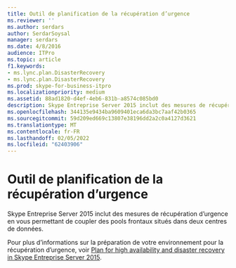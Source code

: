 ```yaml
---
title: Outil de planification de la récupération d’urgence
ms.reviewer: ''
ms.author: serdars
author: SerdarSoysal
manager: serdars
ms.date: 4/8/2016
audience: ITPro
ms.topic: article
f1.keywords:
- ms.lync.plan.DisasterRecovery
- ms.lync.plan.DisasterRecovery
ms.prod: skype-for-business-itpro
ms.localizationpriority: medium
ms.assetid: 88ad1820-d4ef-4eb6-831b-a8574c085bd0
description: Skype Entreprise Server 2015 inclut des mesures de récupération d’urgence en activant le jumelage de pools frontaux situés dans deux centres de données.
ms.openlocfilehash: 344135e9434ba9609401eca6da3bc7aaf42b0365
ms.sourcegitcommit: 59d209ed669c13807e38196dd2a2c0a4127d3621
ms.translationtype: MT
ms.contentlocale: fr-FR
ms.lasthandoff: 02/05/2022
ms.locfileid: "62403906"
---
```

# <a name="disaster-recovery-planning-tool"></a>Outil de planification de la récupération d’urgence
 
Skype Entreprise Server 2015 inclut des mesures de récupération d’urgence en vous permettant de coupler des pools frontaux situés dans deux centres de données.
  
Pour plus d’informations sur la préparation de votre environnement pour la récupération d’urgence, voir [Plan for high availability and disaster recovery in Skype Entreprise Server 2015](../../plan-your-deployment/high-availability-and-disaster-recovery/high-availability-and-disaster-recovery.md).
  

